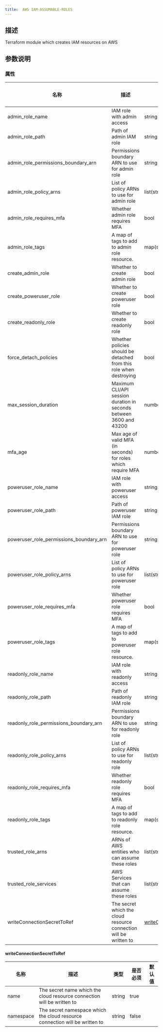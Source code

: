 ```yaml
---
title:  AWS IAM-ASSUMABLE-ROLES
---
```


## 描述

Terraform module which creates IAM resources on AWS

## 参数说明


### 属性

 名称 | 描述 | 类型 | 是否必须 | 默认值 
 ------------ | ------------- | ------------- | ------------- | ------------- 
 admin_role_name | IAM role with admin access | string | false |  
 admin_role_path | Path of admin IAM role | string | false |  
 admin_role_permissions_boundary_arn | Permissions boundary ARN to use for admin role | string | false |  
 admin_role_policy_arns | List of policy ARNs to use for admin role | list(string) | false |  
 admin_role_requires_mfa | Whether admin role requires MFA | bool | false |  
 admin_role_tags | A map of tags to add to admin role resource. | map(string) | false |  
 create_admin_role | Whether to create admin role | bool | false |  
 create_poweruser_role | Whether to create poweruser role | bool | false |  
 create_readonly_role | Whether to create readonly role | bool | false |  
 force_detach_policies | Whether policies should be detached from this role when destroying | bool | false |  
 max_session_duration | Maximum CLI/API session duration in seconds between 3600 and 43200 | number | false |  
 mfa_age | Max age of valid MFA (in seconds) for roles which require MFA | number | false |  
 poweruser_role_name | IAM role with poweruser access | string | false |  
 poweruser_role_path | Path of poweruser IAM role | string | false |  
 poweruser_role_permissions_boundary_arn | Permissions boundary ARN to use for poweruser role | string | false |  
 poweruser_role_policy_arns | List of policy ARNs to use for poweruser role | list(string) | false |  
 poweruser_role_requires_mfa | Whether poweruser role requires MFA | bool | false |  
 poweruser_role_tags | A map of tags to add to poweruser role resource. | map(string) | false |  
 readonly_role_name | IAM role with readonly access | string | false |  
 readonly_role_path | Path of readonly IAM role | string | false |  
 readonly_role_permissions_boundary_arn | Permissions boundary ARN to use for readonly role | string | false |  
 readonly_role_policy_arns | List of policy ARNs to use for readonly role | list(string) | false |  
 readonly_role_requires_mfa | Whether readonly role requires MFA | bool | false |  
 readonly_role_tags | A map of tags to add to readonly role resource. | map(string) | false |  
 trusted_role_arns | ARNs of AWS entities who can assume these roles | list(string) | false |  
 trusted_role_services | AWS Services that can assume these roles | list(string) | false |  
 writeConnectionSecretToRef | The secret which the cloud resource connection will be written to | [writeConnectionSecretToRef](#writeConnectionSecretToRef) | false |  


#### writeConnectionSecretToRef

 名称 | 描述 | 类型 | 是否必须 | 默认值 
 ------------ | ------------- | ------------- | ------------- | ------------- 
 name | The secret name which the cloud resource connection will be written to | string | true |  
 namespace | The secret namespace which the cloud resource connection will be written to | string | false |  
